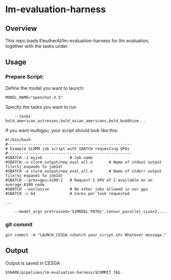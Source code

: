 # lm-evaluation-harness

## Overview
This repo loads EleutherAI/lm-evaluation-harness for llm evaluation, together with the tasks under.

## Usage


### Prepare Script:

Define the model you want to launch:

```
MODEL_NAME="openchat-3.5"
```

Specify the tasks you want to run 

```
    --tasks bold_american_actresses,bold_asian_americans,bold_buddhism...
```

If you want multigpu, your script should look like this:

```
#!/bin/bash
#------------------------------------------------------
# Example SLURM job script with SBATCH requesting GPUs
#------------------------------------------------------
#SBATCH -J myjob            # Job name
#SBATCH -o slurm_output/new_eval_all.o       # Name of stdout output file(%j expands to jobId)
#SBATCH -e slurm_output/new_eval_all.e       # Name of stderr output file(%j expands to jobId)
#SBATCH --gres=gpu:a100:2   # Request 2 GPU of 2 available on an average A100 node
#SBATCH --exclusive         # No other jobs allowed in our gpu
#SBATCH -c 64               # Cores per task requested

...

    --model_args pretrained='${MODEL_PATH}',tensor_parallel_size=2,...
```

### git commit

```
git commit -m "LAUNCH_CESGA <sbatch your_script.sh> Whatever message."
```


## Output

Output is saved in CESGA 

```
$SHARE/pipelines/lm-evaluation-harness/$COMMIT_TAG
```